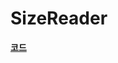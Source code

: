 # SizeReader

**[코드](https://github.com/dev-wimes/ScratchPad-SwiftUI/tree/92028a23b7507e3b127c3926b94d3f0c8b3a096b/ScratchPad-SwiftUI/ScratchPad-SwiftUI/Common/SizeReader)**
